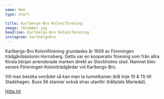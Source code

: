 ```yaml
---
name: Hem
type: Start

title: Karlbergs-Bro Koloniförening
image: /blommor.jpg
headline: Karlbergs-Bro Koloniförening
instagram: karlbergsbro
---
```

Karlbergs-Bro Koloniförening grundades år 1909 av Föreningen trädgårdskolonin Hornsberg. Detta var en kooperativ förening som från allra första början arrenderade marken direkt av Stockholms stad. Namnet blev senare Föreningen Koloniträdgårdar vid Karlbergs-Bro.

Vill man besöka området så kan man ta tunnelbanan (blå linje 10 & 11) till Stadshagen. Buss 56 stannar också strax utanför (hållplats Mariedal). 

[Hitta hit](https://goo.gl/maps/229kTVJrDs5V6dWf8)
